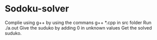 # Sodoku-solver
Complie using g++ by using the commans g++ *.cpp in src folder
Run ./a.out
Give the suduko by adding 0 in unknown values
Get the solved suduko.
